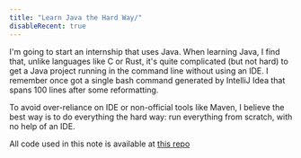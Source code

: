 ```yaml
---
title: "Learn Java the Hard Way/"
disableRecent: true
---
```


I'm going to start an internship that uses Java. When learning Java, I find that, unlike languages like C or Rust, it's quite complicated (but not hard) to get a Java project running in the command line without using an IDE. I remember once got a single bash command generated by IntelliJ Idea that spans 100 lines after some reformatting.

To avoid over-reliance on IDE or non-official tools like Maven, I believe the best way is to do everything the hard way: run everything from scratch, with no help of an IDE.

All code used in this note is available at [this repo](https://github.com/Xinyu-Li-123/learn-java-the-hard-way)

